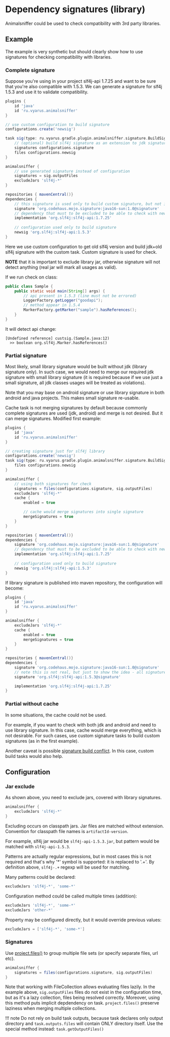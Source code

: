 # Dependency signatures (library)

Animalsniffer could be used to check compatibility with 3rd party libraries.

## Example

The example is very synthetic but should clearly show how to use signatures for checking compatibility with libraries.

### Complete signature

Suppose you're using in your project slf4j-api 1.7.25 and want to be sure that you're also compatible with 1.5.3.
We can generate a signature for slf4j 1.5.3 and use it to validate compatibility.

```groovy
plugins {
    id 'java'
    id 'ru.vyarus.animalsniffer'
}

// use custom configuration to build signature            
configurations.create('newsig')

task sig(type: ru.vyarus.gradle.plugin.animalsniffer.signature.BuildSignatureTask) {
    // (optional) build slf4j signature as an extension to jdk signature
    signatures configurations.signature
    files configurations.newsig
}

animalsniffer {
    // use generated signature instead of configuration
    signatures = sig.outputFiles
    excludeJars 'slf4j-*'
}                        

repositories { mavenCentral()}
dependencies {
    // this signature is used only to build custom signature, but not in check directly
    signature 'org.codehaus.mojo.signature:java16-sun:1.0@signature'
    // dependency that must to be excluded to be able to check with newly generated signature
    implementation 'org.slf4j:slf4j-api:1.7.25'
                
    // configuration used only to build signature
    newsig 'org.slf4j:slf4j-api:1.5.3'
}
```

Here we use custom configuration to get old slf4j version and build jdk+old slf4j signature with the custom task.
Custom signature is used for check.

**NOTE** that it is important to exclude library jar, otherwise signature will not detect anything (real jar will mark all usages as valid).

If we run check on class:

```java
public class Sample {
    public static void main(String[] args) {
        // api present in 1.5.3 (line must not be errored)
        LoggerFactory.getLogger("goodapi");
        // method appear in 1.5.4
        MarkerFactory.getMarker("sample").hasReferences();
    }
}
```

It will detect api change:

```
[Undefined reference] custsig.(Sample.java:12)
  >> boolean org.slf4j.Marker.hasReferences()
```

### Partial signature

Most likely, small library signature would be built without jdk (library signature only). In such case, we would
need to merge our required jdk signature with small library signature (it is required because if we use just a small signature, all jdk classes usages will be treated as violations).

Note that you may base on android signature or use library signature in both android and java projects. This makes small signature re-usable.

Cache task is not merging signatures by default because commonly complete signatures are used (jdk, android) and merge is not desired. But it can merge signatures. Modified first example:

```groovy
plugins {
    id 'java'
    id 'ru.vyarus.animalsniffer'
}

// creating signature just for slf4j library
configurations.create('newsig')
task sig(type: ru.vyarus.gradle.plugin.animalsniffer.signature.BuildSignatureTask) {
    files configurations.newsig
}

animalsniffer {
    // using both signatures for check
    signatures = files(configurations.signature, sig.outputFiles)
    excludeJars 'slf4j-*'
    cache {
        enabled = true

        // cache would merge signatures into single signature
        mergeSignatures = true
    }
}                        

repositories { mavenCentral()}
dependencies {
    signature 'org.codehaus.mojo.signature:java16-sun:1.0@signature'
    // dependency that must to be excluded to be able to check with newly generated signatire
    implementation 'org.slf4j:slf4j-api:1.7.25'
    
    // configuration used only to build signature
    newsig 'org.slf4j:slf4j-api:1.5.3'
}
```

If library signature is published into maven repository, the configuration will become:

```groovy
plugins {
    id 'java'
    id 'ru.vyarus.animalsniffer'
}

animalsniffer {
    excludeJars 'slf4j-*'
    cache {
        enabled = true
        mergeSignatures = true
    }
}                        

repositories { mavenCentral()}
dependencies {
    signature 'org.codehaus.mojo.signature:java16-sun:1.0@signature'
    // note this is not real, but just to show the idea - all signatures configured in one place
    signature 'org.slf4j:slf4j-api:1.5.3@signature'

    implementation 'org.slf4j:slf4j-api:1.7.25'
}
```

### Partial without cache

In some situations, the cache could not be used.

For example, if you want to check with both jdk and android and need to use library 
signature. In this case, cache would merge everything, which is not desirable. 
For such cases, use custom signature tasks to build custom signatures 
(as in the first example).

Another caveat is possible [signature build conflict](../performance.md). In this case, custom build tasks would also help.

## Configuration

### Jar exclude

As shown above, you need to exclude jars, covered with library signatures.

```groovy
animalsniffer {
    excludeJars 'slf4j-*'
}
```

Excluding occurs on classpath jars. Jar files are matched without extension. Convention for classpath file names is `artifactId-version`.

For example, slf4j jar would be `slf4j-api-1.5.3.jar`, but pattern would be matched with `slf4j-api-1.5.3`.

Patterns are actually regular expressions, but in most cases this is not required and that's why '*' symbol is supported: it is replaced to '.+'. By definition above, `slf4j-.+` regexp will be used for matching.

Many patterns could be declared:

```groovy
excludeJars 'slf4j-*', 'some-*'
```

Configuration method could be called multiple times (addition):

```groovy
excludeJars 'slf4j-*', 'some-*'
excludeJars 'other-*'
```

Property may be configured directly, but it would override previous values:

```groovy
excludeJars = ['slf4j-*', 'some-*']
```

### Signatures

Use [project.files()](https://docs.gradle.org/current/javadoc/org/gradle/api/Project.html#files(java.lang.Object...)) to group multiple file sets (or specify separate files, url etc).

```groovy
animalsniffer {
    signatures = files(configurations.signature, sig.outputFiles)
}
```

Note that working with FileCollection allows evaluating files lazily. In the example 
above, `sig.outputFiles` files do not exist in the configuration time, but as 
it's a lazy collection, files being resolved correctly. Moreover, using this method 
puts implicit depdendency on task. `project.files()` preserve laziness when merging 
multiple collections.

!!! note
    Do not rely on build task outputs, because task declares only output directory 
    and `task.outputs.files` will contain ONLY directory itself. 
    Use the special method instead: `task.getOutputFiles()` 